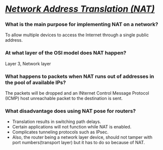 # ***[Network Address Translation (NAT)](https://www.geeksforgeeks.org/network-address-translation-nat/)***
### What is the main purpose for implementing NAT on a network?
To allow multiple devices to access the Internet through a single public address.
### At what layer of the OSI model does NAT happen?
Layer 3, Network layer
### What happens to packets when NAT runs out of addresses in the pool of available IPs?
The packets will be dropped and an INternet Control Message Protocol (ICMP) host unreachable packet to the destination is sent.
### What disadvantage does using NAT pose for routers?
* Translation results in switching path delays.  
* Certain applications will not function while NAT is enabled.  
* Complicates tunneling protocols such as IPsec. 
* Also, the router being a network layer device, should not tamper with port numbers(transport layer) but it has to do so because of NAT. 
